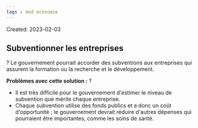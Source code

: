 ```yaml
---
tags : mod economie
---
```

Created: 2023-02-03 

## Subventionner les entreprises
?
Le gouvernement pourrait accorder des subventions aux entreprises qui assurent la formation ou la recherche et le développement.

**Problèmes avec cette solution :**
?
-   Il est très difficile pour le gouvernement d'estimer le niveau de subvention que mérite chaque entreprise.
-   Chaque subvention utilise des fonds publics et a donc un coût d'opportunité ; le gouvernement devrait réduire d'autres dépenses qui pourraient être importantes, comme les soins de santé.
<!--SR:!2023-09-08,1,230-->